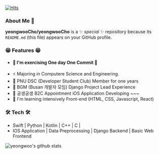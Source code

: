 
[![Hits](https://hits.seeyoufarm.com/api/count/incr/badge.svg?url=https%3A%2F%2Fgithub.com%2FyeongwooCho&count_bg=%23289CDD&title_bg=%23555555&icon=&icon_color=%232B2A2A&title=hits&edge_flat=false)](https://hits.seeyoufarm.com)

### About Me 👋
**yeongwooCho/yeongwooCho** is a ✨ _special_ ✨ repository because its `README.md` (this file) appears on your GitHub profile.

### 😁 Features 😁
- #### 🌱 I'm exercising One day One Commit 🌱
- ⚡ Majoring in Computere Science and Engineering.
- 👯 PNU DSC (Developer Student Club) Member for one years
- 🔭 BGM (Busan 개발자 모임) Django Project Lead Experience
- 📱 공생공생 B2C Appointment iOS Application Developing ~~~
- 💪 I'm learning intensively Front-end (HTML, CSS, Javascript, React)


### 🛠 Tech 🛠
- Swift | Python | Kotlin | C++ | C |
- IOS Application | Data Preprocessing | Django Backend | Basic Web Frontend


![yeongwoo's github stats](https://github-readme-stats.vercel.app/api?username=yeongwooCho&show_icons=true)
